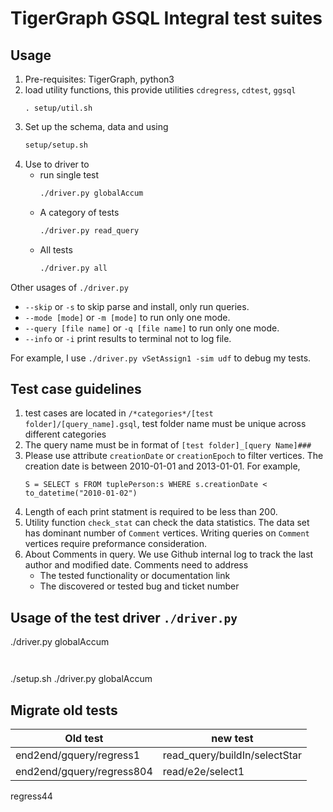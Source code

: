 # TigerGraph GSQL Integral test suites
## Usage
1. Pre-requisites: TigerGraph, python3 
1. load utility functions, this provide utilities `cdregress`, `cdtest`, `ggsql`
    ```
    . setup/util.sh
    ```
1. Set up the schema, data and  using
    ```sh
    setup/setup.sh
    ``` 
1. Use to driver to
    * run single test
        ```sh
        ./driver.py globalAccum
        ``` 
    * A category of tests
        ```sh
        ./driver.py read_query
        ```
    * All tests
        ```sh
        ./driver.py all
        ```
Other usages of `./driver.py`    
* `--skip` or `-s` to skip parse and install, only run queries.
* `--mode [mode]` or `-m [mode]` to run only one mode.
* `--query [file name]` or `-q [file name]` to run only one mode.
* `--info` or `-i` print results to terminal not to log file.

For example, I use  `./driver.py vSetAssign1 -sim udf` to debug my tests.

## Test case guidelines
1. test cases are located in `/*categories*/[test folder]/[query_name].gsql`, test folder name must be unique across different categories
1. The query name must be in format of `[test folder]_[query Name]###`
1. Please use attribute `creationDate` or `creationEpoch` to filter vertices. The creation date is between 2010-01-01 and 2013-01-01. For example,
    ```gsql
    S = SELECT s FROM tuplePerson:s WHERE s.creationDate < to_datetime("2010-01-02")
    ```
1. Length of each print statment is required to be less than 200. 
1. Utility function `check_stat` can check the data statistics. The data set has dominant number of `Comment` vertices. Writing queries on `Comment` vertices require preformance consideration.
1. About Comments in query. We use Github internal log to track the last author and modified date. Comments need to address 
    * The tested functionality or documentation link
    * The discovered or tested bug and ticket number 

## Usage of the test driver `./driver.py`
./driver.py globalAccum
```


```
./setup.sh
./driver.py globalAccum



## Migrate old tests
| Old test  | new test |
| ------------- | ------------- |
| end2end/gquery/regress1  | read_query/buildIn/selectStar  |
| end2end/gquery/regress804  | read/e2e/select1  |

regress44
